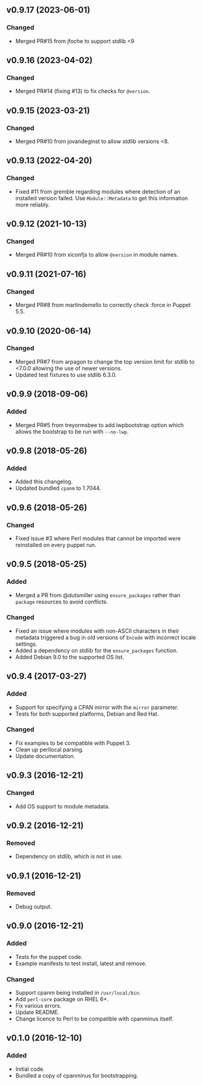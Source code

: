## v0.9.17 (2023-06-01)
### Changed
- Merged PR#15 from jfoche to support stdlib <9

## v0.9.16 (2023-04-02)
### Changed
- Merged PR#14 (fixing #13) to fix checks for `@version`.

## v0.9.15 (2023-03-21)
### Changed
- Merged PR#10 from jovandeginst to allow stdlib versions <8.

## v0.9.13 (2022-04-20)
### Changed
- Fixed #11 from gremble regarding modules where detection of an
  installed version failed. Use `Module::Metadata` to get
  this information more reliably.

## v0.9.12 (2021-10-13)
### Changed
- Merged PR#10 from xiconfjs to allow `@version` in module names.

## v0.9.11 (2021-07-16)
### Changed
- Merged PR#8 from martindemello to correctly check :force in Puppet 5.5.

## v0.9.10 (2020-06-14)
### Changed
- Merged PR#7 from arpagon to change the top version limit for stdlib
  to <7.0.0 allowing the use of newer versions.
- Updated test fixtures to use stdlib 6.3.0.

## v0.9.9 (2018-09-06)
### Added
- Merged PR#5 from treyormsbee to add lwpbootstrap option which allows
  the bootstrap to be run with `--no-lwp`.

## v0.9.8 (2018-05-26)
### Added
- Added this changelog.
- Updated bundled `cpanm` to 1.7044.

## v0.9.6 (2018-05-26)
### Changed
- Fixed issue #3 where Perl modules that cannot be imported were reinstalled
  on every puppet run.

## v0.9.5 (2018-05-25)
### Added
- Merged a PR from @dutsmiller using `ensure_packages` rather than `package`
  resources to avoid conflicts.

### Changed
- Fixed an issue where modules with non-ASCII characters in their metadata
  triggered a bug in old versions of `Encode` with incorrect locale settings.
- Added a dependency on stdlib for the `ensure_packages` function.
- Added Debian 9.0 to the supported OS list.

## v0.9.4 (2017-03-27)
### Added
- Support for specifying a CPAN mirror with the `mirror` parameter.
- Tests for both supported platforms, Debian and Red Hat.

### Changed
- Fix examples to be compatible with Puppet 3.
- Clean up perllocal parsing.
- Update documentation.

## v0.9.3 (2016-12-21)
### Changed
- Add OS support to module metadata.

## v0.9.2 (2016-12-21)
### Removed
- Dependency on stdlib, which is not in use.

## v0.9.1 (2016-12-21)
### Removed
- Debug output.

## v0.9.0 (2016-12-21)
### Added
- Tests for the puppet code.
- Example manifests to test install, latest and remove.

### Changed
- Support cpanm being installed in `/usr/local/bin`.
- Add `perl-core` package on RHEL 6+.
- Fix various errors.
- Update README.
- Change licence to Perl to be compatible with cpanminus itself.

## v0.1.0 (2016-12-10)
### Added
- Initial code.
- Bundled a copy of cpanminus for bootstrapping.
